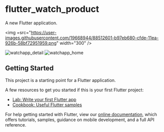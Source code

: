 # flutter_watch_product

A new Flutter application.

<img =src="https://user-images.githubusercontent.com/19668944/88512601-b97eb680-cfde-11ea-926b-58bf72951959.png" width="300" />

![watchapp_detail](https://user-images.githubusercontent.com/19668944/88512601-b97eb680-cfde-11ea-926b-58bf72951959.png=300x)
![watchapp_home](https://user-images.githubusercontent.com/19668944/88512635-c9969600-cfde-11ea-8c35-0fb952bf1539.png)


## Getting Started

This project is a starting point for a Flutter application.

A few resources to get you started if this is your first Flutter project:

- [Lab: Write your first Flutter app](https://flutter.dev/docs/get-started/codelab)
- [Cookbook: Useful Flutter samples](https://flutter.dev/docs/cookbook)

For help getting started with Flutter, view our
[online documentation](https://flutter.dev/docs), which offers tutorials,
samples, guidance on mobile development, and a full API reference.
